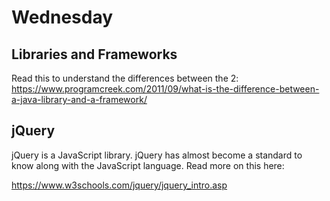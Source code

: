 # Wednesday

## Libraries and Frameworks
Read this to understand the differences between the 2: https://www.programcreek.com/2011/09/what-is-the-difference-between-a-java-library-and-a-framework/

## jQuery
jQuery is a JavaScript library. jQuery has almost become a standard to know along with the JavaScript language. Read more on this here:

https://www.w3schools.com/jquery/jquery_intro.asp